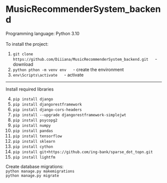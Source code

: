 # MusicRecommenderSystem_backend


Programming language: Python 3.10 <br />
<br />
To install the project:

1. ```git clone https://github.com/Diiiana/MusicRecommenderSystem_backend.git```      &emsp; - download
2. ```python pthon -m venv env```                                                     &emsp; - create the environment
3. ```env\Scripts\activate```                                                         &emsp; - activate
<hr />
Install required libraries<br />

4. ```pip install django``` <br />
5. ```pip install djangorestframework``` <br />
6. ```pip install django-cors-headers``` <br />
7. ```pip install --upgrade djangorestframework-simplejwt``` <br />
8. ```pip install psycopg2``` <br />
9. ```pip install numpy``` <br />
10. ```pip install pandas``` <br />
11. ```pip install tensorflow``` <br />
12. ```pip install sklearn``` <br />
13. ```pip install cython``` <br />
14. ```pip install git+https://github.com/ing-bank/sparse_dot_topn.git``` <br />
15. ```pip install lightfm``` <br />

Create database migrations: <br />
``python manage.py makemigrations ``
<br />
``python manage.py migrate``
<br />
